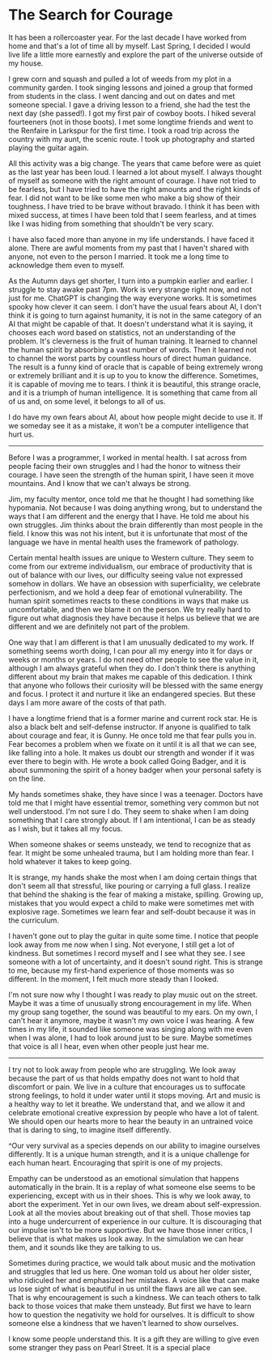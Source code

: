 # The Search for Courage

It has been a rollercoaster year. For the last decade I have worked from home and that's a lot of time all by myself. Last Spring, I decided I would live life a little more earnestly and explore the part of the universe outside of my house. 

I grew corn and squash and pulled a lot of weeds from my plot in a community garden. I took singing lessons and joined a group that formed from students in the class. I went dancing and out on dates and met someone special. I gave a driving lesson to a friend, she had the test the next day (she passed!). I got my first pair of cowboy boots. I hiked several fourteeners (not in those boots). I met some longtime friends and went to the Renfaire in Larkspur for the first time. I took a road trip across the country with my aunt, the scenic route. I took up photography and started playing the guitar again.

All this activity was a big change. The years that came before were as quiet as the last year has been loud. I learned a lot about myself. I always thought of myself as someone with the right amount of courage. I have not tried to be fearless, but I have tried to have the right amounts and the right kinds of fear. I did not want to be like some men who make a big show of their toughness. I have tried to be brave without bravado. I think it has been with mixed success, at times I have been told that I seem fearless, and at times like I was hiding from something that shouldn't be very scary.

I have also faced more than anyone in my life understands. I have faced it alone. There are awful moments from my past that I haven't shared with anyone, not even to the person I married. It took me a long time to acknowledge them even to myself.

As the Autumn days get shorter, I turn into a pumpkin earlier and earlier. I struggle to stay awake past 7pm. Work is very strange right now, and not just for me. ChatGPT is changing the way everyone works. It is sometimes spooky how clever it can seem. I don't have the usual fears about AI, I don't think it is going to turn against humanity, it is not in the same category of an AI that might be capable of that. It doesn't understand what it is saying, it chooses each word based on statistics, not an understanding of the problem. It's cleverness is the fruit of human training. It learned to channel the human spirit by absorbing a vast number of words. Then it learned not to channel the worst parts by countless hours of direct human guidance. The result is a funny kind of oracle that is capable of being extremely wrong or extremely brilliant and it is up to you to know the difference. Sometimes, it is capable of moving me to tears. I think it is beautiful, this strange oracle, and it is a triumph of human intelligence. It is something that came from all of us and, on some level, it belongs to all of us. 

I do have my own fears about AI, about how people might decide to use it. If we someday see it as a mistake, it won't be a computer intelligence that hurt us.

---

Before I was a programmer, I worked in mental health. I sat across from people facing their own struggles and I had the honor to witness their courage. I have seen the strength of the human spirit, I have seen it move mountains. And I know that we can't always be strong. 

Jim, my faculty mentor, once told me that he thought I had something like hypomania. Not because I was doing anything wrong, but to understand the ways that I am different and the energy that I have. He told me about his own struggles. Jim thinks about the brain differently than most people in the field. I know this was not his intent, but it is unfortunate that most of the language we have in mental health uses the framework of pathology. 

Certain mental health issues are unique to Western culture. They seem to come from our extreme individualism, our embrace of productivity that is out of balance with our lives, our difficulty seeing value not expressed somehow in dollars. We have an obsession with superficiality, we celebrate perfectionism, and we hold a deep fear of emotional vulnerability. The human spirit sometimes reacts to these conditions in ways that make us uncomfortable, and then we blame it on the person. We try really hard to figure out what diagnosis they have because it helps us believe that we are different and we are definitely not part of the problem. 

One way that I am different is that I am unusually dedicated to my work. If something seems worth doing, I can pour all my energy into it for days or weeks or months or years. I do not need other people to see the value in it, although I am always grateful when they do. I don't think there is anything different about my brain that makes me capable of this dedication. I think that anyone who follows their curiosity will be blessed with the same energy and focus. I protect it and nurture it like an endangered species. But these days I am more aware of the costs of that path.

I have a longtime friend that is a former marine and current rock star. He is also a black belt and self-defense instructor. If anyone is qualified to talk about courage and fear, it is Gunny. He once told me that fear pulls you in. Fear becomes a problem when we fixate on it until it is all that we can see, like falling into a hole. It makes us doubt our strength and wonder if it was ever there to begin with. He wrote a book called Going Badger, and it is about summoning the spirit of a honey badger when your personal safety is on the line.

My hands sometimes shake, they have since I was a teenager. Doctors have told me that I might have essential tremor, something very common but not well understood. I'm not sure I do. They seem to shake when I am doing something that I care strongly about. If I am intentional, I can be as steady as I wish, but it takes all my focus.    

When someone shakes or seems unsteady, we tend to recognize that as fear. It might be some unhealed trauma, but I am holding more than fear. I hold whatever it takes to keep going.

It is strange, my hands shake the most when I am doing certain things that don't seem all that stressful, like pouring or carrying a full glass. I realize that behind the shaking is the fear of making a mistake, spilling. Growing up, mistakes that you would expect a child to make were sometimes met with explosive rage. Sometimes we learn fear and self-doubt because it was in the curriculum. 

I haven't gone out to play the guitar in quite some time. I notice that people look away from me now when I sing. Not everyone, I still get a lot of kindness. But sometimes I record myself and I see what they see. I see someone with a lot of uncertainty, and it doesn't sound right. This is strange to me, because my first-hand experience of those moments was so different. In the moment, I felt much more steady than I looked.

I'm not sure now why I thought I was ready to play music out on the street. Maybe it was a time of unusually strong encouragement in my life. When my group sang together, the sound was beautiful to my ears. On my own, I can't hear it anymore, maybe it wasn't my own voice I was hearing. A few times in my life, it sounded like someone was singing along with me even when I was alone, I had to look around just to be sure. Maybe sometimes that voice is all I hear, even when other people just hear me.

---

I try not to look away from people who are struggling. We look away because the part of us that holds empathy does not want to hold that discomfort or pain. We live in a culture that encourages us to suffocate strong feelings, to hold it under water until it stops moving. Art and music is a healthy way to let it breathe. We understand that, and we allow it and celebrate emotional creative expression by people who have a lot of talent. We should open our hearts more to hear the beauty in an untrained voice that is daring to sing, to imagine itself differently. 

^Our very survival as a species depends on our ability to imagine ourselves differently. It is a unique human strength, and it is a unique challenge for each human heart. Encouraging that spirit is one of my projects.

Empathy can be understood as an emotional simulation that happens automatically in the brain. It is a replay of what someone else seems to be experiencing, except with us in their shoes. This is why we look away, to abort the experiment. Yet in our own lives, we dream about self-expression. Look at all the movies about breaking out of that shell. Those movies tap into a huge undercurrent of experience in our culture. It is discouraging that our impulse isn't to be more supportive. But we have those inner critics, I believe that is what makes us look away. In the simulation we can hear them, and it sounds like they are talking to us. 

Sometimes during practice, we would talk about music and the motivation and struggles that led us here. One woman told us about her older sister, who ridiculed her and emphasized her mistakes. A voice like that can make us lose sight of what is beautiful in us until the flaws are all we can see. That is why encouragement is such a kindness. We can teach others to talk back to those voices that make them unsteady. But first we have to learn how to question the negativity we hold for ourselves. It is difficult to show someone else a kindness that we haven't learned to show ourselves.

I know some people understand this. It is a gift they are willing to give even some stranger they pass on Pearl Street. It is a special place 
